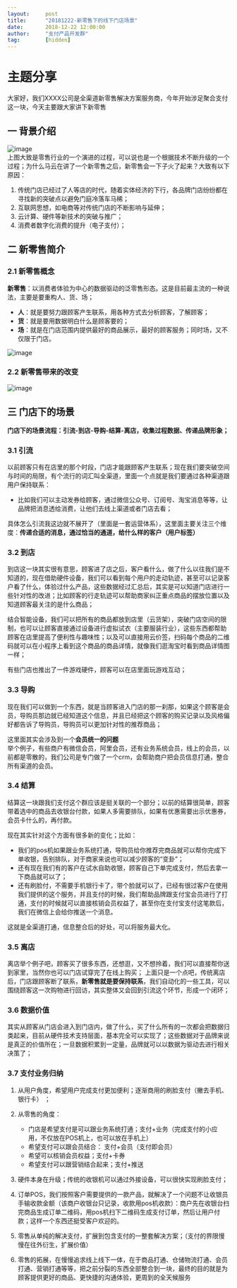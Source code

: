 ```yaml
---  
layout:     post   
title:      "20181222-新零售下的线下门店场景"  
date:       2018-12-22 12:00:00  
author:     "支付产品开发群"  
tag:		[hidden] 
---
```


# 主题分享
大家好，我们XXXX公司是全渠道新零售解决方案服务商，今年开始涉足聚合支付这一块，今天主要跟大家讲下新零售

## 一 背景介绍
![image](http://static.cocolian.cn/img/20181222_083028.png)  
上图大致是零售行业的一个演进的过程，可以说也是一个根据技术不断升级的一个过程；为什么马云在讲了一个新零售之后，新零售会一下子火了起来？大致有以下原因：  
1. 传统门店已经过了人等店的时代，随着实体经济的下行，各品牌门店纷纷都在寻找新的突破点以避免门庭冷落车马稀； 
2. 互联网思想，如电商等对传统门店的不断影响与延伸； 
3. 云计算、硬件等新技术的突破与推广； 
4. 消费者数字化消费的提升（电子支付）；

## 二 新零售简介
### 2.1 新零售概念
**新零售**：以消费者体验为中心的数据驱动的泛零售形态。这是目前最主流的一种说法，主要是要重构人、货、场；
- **人**：就是要努力跟顾客产生联系，用各种方式去分析顾客，了解顾客；
- **货**：就是要用数据明白什么是顾客要的；
- **场**：就是在门店范围内提供最好的商品展示，最好的顾客服务；同时场，又不仅限于门店。

![image](http://static.cocolian.cn/img/20181222_083921.png)

### 2.2 新零售带来的改变
![image](http://static.cocolian.cn/img/20181222_084007.png)


## 三 门店下的场景
**门店下的场景流程：引流-到店-导购-结算-离店，收集过程数据、传递品牌形象；**
### 3.1 引流
以前顾客只有在店里的那个时段，门店才能跟顾客产生联系；现在我们要突破空间与时间的局限，有个流行的词汇叫全渠道，里面一个点就是我们要通过各种渠道跟用户保持联系：
- 比如我们可以主动发券给顾客，通过微信公众号、订阅号、淘宝消息等等，让品牌把消息透给消费，让他们去线上渠道或者门店去看； 

具体怎么引流我这边就不展开了（里面是一套运营体系），这里面主要关注三个维度：**传递合适的消息，通过恰当的通道，给什么样的客户（用户标签）**

### 3.2 到店
到店这一块其实很有意思，顾客进了店之后，客户看什么，做了什么以往我们是不知道的，现在借助硬件设备，我们可以看到每个用户的走动轨迹，甚至可以记录客户看了什么，体验过什么产品，这些数据经过汇总后，其实是可以知道门店进行一些针对性的改进；比如顾客的行走轨迹可以帮助商家纠正重点商品的摆放位置以及知道顾客最关注的是什么商品；   

结合智能设备，我们可以把所有的商品都放到店里（云货架），突破门店空间的限制，也可以让顾客直接通过设备进行虚拟试衣（主要服装行业），这些东西都帮助顾客在店里提高了便利性与趣味性；以及可以直接用云价签，扫码每个商品的二维码就可以在小程序上看到这个商品的商品详情，就像我们逛淘宝时看到商品详情图一样；

有些门店也推出了一件游戏硬件，顾客可以在店里面玩游戏互动；

### 3.3 导购
现在我们可以做到一个东西，就是当顾客进入门店的那一刹那，如果这个顾客是会员，导购员那边就已经知道这个信息，并且已经把这个顾客的购买记录以及风格偏好都告诉了导购员，导购员可以更加针对性的推荐商品；  

这里面其实会涉及到一个**会员统一的问题**  
举个例子，有些商户有微信会员，阿里会员，还有业务系统会员，线上的会员，以前都是零散的，我们公司是专门做了一个crm，会帮助商户把会员信息打通，整合所有渠道的会员。

### 3.4 结算

结算这一块跟我们支付这个群应该是挺关联的一个部分；以前的结算很简单，顾客带着选中的商品去收银台付款，如果人多需要排队，如果有优惠需要出示优惠券，会员卡什么的，再付款。

现在其实针对这个方面有很多新的变化；比如：
- 我们的pos机如果跟业务系统打通，导购员给你推荐完商品就可以帮你完成下单收银，告别排队，对于商家来说也可以减少顾客的“变卦”；
- 还有现在我们有的客户在试水自助收银，顾客自己下单完成支付，然后去拿一下商品就可以了；
- 还有刷脸付，不需要手机银行卡了，带个脸就可以了，已经有很过客户在使用我们提供的这个服务，并且支付的时候，我们帮助品牌跟支付宝会员进行了打通，支付的时候就可以直接核销会员权益了，甚至你在支付宝支付这笔款后，我们在微信上会给你推送一个消息。

这就是全渠道打通，信息整合后的好处，可以将服务最大化。
### 3.5 离店 
离店举个例子吧，顾客买了很多东西，还想逛，又不想拎着，我们可以直接帮你送到家里，当然你也可以门店试穿完了在线上购买； 
上面只是一个点吧，传统离店后，门店跟顾客断了联系，**新零售就是要保持联系**，我们自动化的一些工具，可以围绕顾客这一次购物进行回访，其实整体又会回到引流这个环节，形成一个闭环；

### 3.6 数据价值 
其实从顾客从门店会进入到门店内，做了什么，买了什么所有的一次都会把数据归类起来，目前从硬件技术支持层面，基本完全可以实现了；这些数据对于品牌来说是真正的价值所在；一旦数据积累到一定量，品牌就可以以数据为驱动去进行相关决策了；

### 3.7 支付业务归纳
1. 从用户角度，希望用户完成支付更加便利；逐渐商用的刷脸支付（撇去手机、银行卡） ；
2. 从零售的角度：
   - 门店是希望支付是可以跟业务系统打通；支付+业务（完成支付的小应用，不仅放在POS机上，也可以放在手机上）
   - 希望支付可以跟会员结合： 支付+会员（支付即会员） 
   - 希望可以核销会员权益；支付+卡券 
   - 希望支付可以跟营销结合起来；支付+推送

3. 硬件本身在升级；传统的收银机可以通过外接设备，可以很快实现刷脸支付；
4. 订单POS，我们按照客户需要提供的一款产品，就解决了一个问题不让收银员手输收款金额（该商户收银台只记录，收款用pos机收款）：商户先在收银台扫完商品生成订单二维码，用pos机扫下二维码生成支付订单，然后让用户付款；这样一个东西还挺受客户欢迎的。

5. 零售从单纯的解决支付，扩展到包含支付的一整套解决方案；（支付的界限慢慢在往外衍生，扩展价值）
6. 零售的拓展，在慢慢追求线上线下一体，在于商品打通、仓储物流打通、会员打通、营销打通等等，把之前分裂的东西全部整合到一块，最终的目的就是为顾客提供更好的商品、更快捷的沟通体验，更周到的全天候服务
